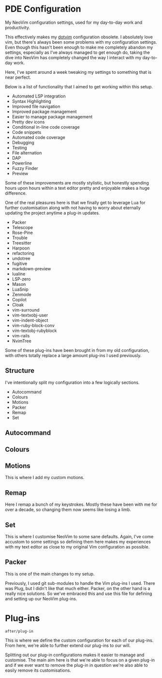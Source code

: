 # PDE Configuration

My NeoVim configuration settings, used for my day-to-day work and productivity.

This effectively makes my [dotvim](https://github.com/baphled/dotvim)
configuration obsolete. I absolutely love vim, but there's always been some
problems with my configuration settings. Even though this hasn't been enough to
make me completely abandon my settings, especially as I've always managed to get
enough do, taking the dive into NeoVim has completely changed the way I interact
with my day-to-day work.

Here, I've spent around a week tweaking my settings to something that is near
perfect.

Below is a list of functionality that I aimed to get working within this setup.

* Automated LSP integration
* Syntax Highlighting
* Improved file navigation
* Improved package management
* Easier to manage package management
* Pretty dev icons
* Conditional in-line code coverage
* Code snippets
* Automated code coverage
* Debugging
* Testing
* File alternation
* DAP
* Powerline
* Fuzzy Finder
* Preview

Some of these improvements are mostly stylistic, but honestly spending hours
upon hours within a text editor pretty and enjoyable makes a huge difference.

One of the real pleasures here is that we finally get to leverage Lua for
further customisation along with not having to worry about eternally updating
the project anytime a plug-in updates.

* Packer
* Telescope
* Rose-Pine
* Trouble
* Treesitter
* Harpoon
* refactoring
* undotree
* fugitive
* markdown-preview
* lualine
* LSP-zero
* Mason
* LuaSnip
* Zenmode
* Copilot
* Cloak
* vim-surround
* vim-textxobj-user
* vim-indent-object
* vim-ruby-block-conv
* vim-textobj-rubyblock
* vim-rails
* NvimTree

Some of these plug-ins have been brought in from my old configuration, with
others totally replace a large amount plug-ins I used previously.

## Structure

I've intentionally split my configuration into a few logically sections.

* Autocommand
* Colours
* Motions
* Packer
* Remap
* Set

## Autocommand

## Colours

## Motions

This is where I add my custom motions.

## Remap

Here I remap a bunch of my keystrokes. Mostly these have been with me for over
a decade, so changing them now seems like losing a limb.

## Set

This is where I customise NeoVim to some sane defaults. Again, I've come
accustom to some settings so defining them here makes my experiences with my
text editor as close to my original Vim configuration as possible.

## Packer

This is one of the main changes to my setup.

Previously, I used git sub-modules to handle the Vim plug-ins I used. There was
Plug, but I didn't like that much either. Packer, on the other hand is a really
nice solutions. So we've embraced this and use this file for defining and
setting up our NeoVim plug-ins.

# Plug-ins

`after/plug-in`

This is where we define the custom configuration for each of our plug-ins. From
here, we're able to further extend our plug-ins to our will.

Splitting out our plug-in configurations makes it easier to manage and
customise. The main aim here is that we're able to focus on a given plug-in and
if we ever want to remove the plug-in in question we're also able to easily
remove its customisations.

